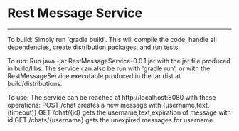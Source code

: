 # Rest Message Service
--------------------

To build:
Simply run 'gradle build'. This will compile the code, handle all dependencies, 
create distribution packages, and run tests.

To run:
Run java -jar RestMessageService-0.0.1.jar with the jar file produced in 
build/libs. The service can also be run with 'gradle run', or with the 
RestMessageService executable produced in the tar dist at build/distributions.

To use:
The service can be reached at http://localhost:8080 with these operations: 
POST /chat               creates a new message with {username,text,(timeout)}
GET  /chat/{id}          gets the username,text,expiration of message with id
GET  /chats/{username}   gets the unexpired messages for username

